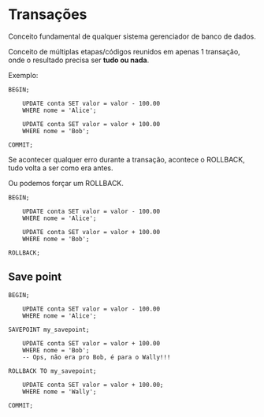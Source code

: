 # Transações

Conceito fundamental de qualquer sistema gerenciador de banco de dados.

Conceito de múltiplas etapas/códigos reunidos em apenas 1 transação, onde o resultado precisa ser **tudo ou nada**.

Exemplo:

```
BEGIN;

    UPDATE conta SET valor = valor - 100.00
    WHERE nome = 'Alice';

    UPDATE conta SET valor = valor + 100.00
    WHERE nome = 'Bob';

COMMIT;
```

Se acontecer qualquer erro durante a transação, acontece o ROLLBACK, tudo volta a ser como era antes.

Ou podemos forçar um ROLLBACK.

```
BEGIN;

    UPDATE conta SET valor = valor - 100.00
    WHERE nome = 'Alice';

    UPDATE conta SET valor = valor + 100.00
    WHERE nome = 'Bob';

ROLLBACK;
```

## Save point

```
BEGIN;

    UPDATE conta SET valor = valor - 100.00
    WHERE nome = 'Alice';

SAVEPOINT my_savepoint;

    UPDATE conta SET valor = valor + 100.00
    WHERE nome = 'Bob';
    -- Ops, não era pro Bob, é para o Wally!!!

ROLLBACK TO my_savepoint;

    UPDATE conta SET valor = valor + 100.00;
    WHERE nome = 'Wally';

COMMIT;
```